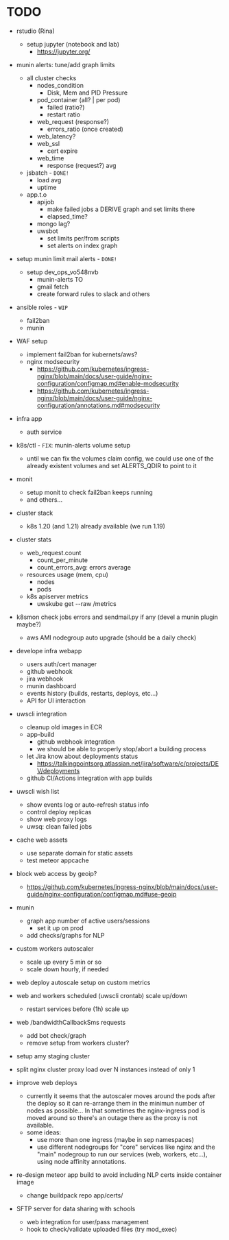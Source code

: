 # TODO

* rstudio (Rina)
    * setup jupyter (notebook and lab)
        * https://jupyter.org/

* munin alerts: tune/add graph limits
    * all cluster checks
        * nodes_condition
            * Disk, Mem and PID Pressure
        * pod_container (all? | per pod)
            * failed (ratio?)
            * restart ratio
        * web_request (response?)
            * errors_ratio (once created)
        * web_latency?
        * web_ssl
            * cert expire
        * web_time
            * response (request?) avg
    * jsbatch - `DONE!`
        * load avg
        * uptime
    * app.t.o
        * apijob
            * make failed jobs a DERIVE graph and set limits there
            * elapsed_time?
        * mongo lag?
        * uwsbot
            * set limits per/from scripts
            * set alerts on index graph

* setup munin limit mail alerts - `DONE!`
    * setup dev_ops_vo548nvb
        * munin-alerts TO
        * gmail fetch
        * create forward rules to slack and others

* ansible roles - `WIP`
    * fail2ban
    * munin

* WAF setup
    * implement fail2ban for kubernets/aws?
    * nginx modsecurity
        * https://github.com/kubernetes/ingress-nginx/blob/main/docs/user-guide/nginx-configuration/configmap.md#enable-modsecurity
        * https://github.com/kubernetes/ingress-nginx/blob/main/docs/user-guide/nginx-configuration/annotations.md#modsecurity

* infra app
    * auth service

* k8s/ctl - `FIX`: munin-alerts volume setup
    * until we can fix the volumes claim config, we could use one of the already existent volumes and set ALERTS_QDIR to point to it

* monit
    * setup monit to check fail2ban keeps running
    * and others...

* cluster stack
    * k8s 1.20 (and 1.21) already available (we run 1.19)

* cluster stats
    * web_request.count
        * count_per_minute
        * count_errors_avg: errors average
    * resources usage (mem, cpu)
        * nodes
        * pods
    * k8s apiserver metrics
        * uwskube get --raw /metrics

* k8smon check jobs errors and sendmail.py if any (devel a munin plugin maybe?)
    * aws AMI nodegroup auto upgrade (should be a daily check)

* develope infra webapp
    * users auth/cert manager
    * github webhook
    * jira webhook
    * munin dashboard
    * events history (builds, restarts, deploys, etc...)
    * API for UI interaction

* uwscli integration
    * cleanup old images in ECR
    * app-build
        * github webhook integration
        * we should be able to properly stop/abort a building process
    * let Jira know about deployments status
        * https://talkingpointsorg.atlassian.net/jira/software/c/projects/DEV/deployments
    * github CI/Actions integration with app builds

* uwscli wish list
    * show events log or auto-refresh status info
    * control deploy replicas
    * show web proxy logs
    * uwsq: clean failed jobs

* cache web assets
    * use separate domain for static assets
    * test meteor appcache

* block web access by geoip?
    * https://github.com/kubernetes/ingress-nginx/blob/main/docs/user-guide/nginx-configuration/configmap.md#use-geoip

* munin
    * graph app number of active users/sessions
        * set it up on prod
    * add checks/graphs for NLP

* custom workers autoscaler
    * scale up every 5 min or so
    * scale down hourly, if needed

* web deploy autoscale setup on custom metrics

* web and workers scheduled (uwscli crontab) scale up/down
    * restart services before (1h) scale up

* web /bandwidthCallbackSms requests
    * add bot check/graph
    * remove setup from workers cluster?

* setup amy staging cluster

* split nginx cluster proxy load over N instances instead of only 1

* improve web deploys
    * currently it seems that the autoscaler moves around the pods after the deploy so it can re-arrange them in the minimun number of nodes as possible... In that sometimes the nginx-ingress pod is moved around so there's an outage there as the proxy is not available.
    * some ideas:
        * use more than one ingress (maybe in sep namespaces)
        * use different nodegroups for "core" services like nginx and the "main" nodegroup to run our services (web, workers, etc...), using node affinity annotations.

* re-design meteor app build to avoid including NLP certs inside container image
    * change buildpack repo app/certs/

* SFTP server for data sharing with schools
    * web integration for user/pass management
    * hook to check/validate uploaded files (try mod_exec)
